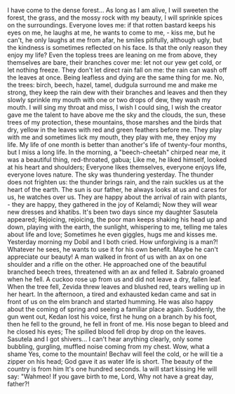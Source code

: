 I have come to the dense forest... 
As long as I am alive, I will sweeten the forest, the grass, and the mossy rock with my beauty, I will sprinkle spices on the surroundings. 
Everyone loves me: if that rotten bastard keeps his eyes on me, he laughs at me, he wants to come to me, - kiss me, but he can't, he only laughs at me from afar, he smiles pitifully, although ugly, but the kindness is sometimes reflected on his face.
Is that the only reason they enjoy my life? 
Even the topless trees are leaning on me from above, they themselves are bare, their branches cover me: let not our yew get cold, or let nothing freeze. 
They don't let direct rain fall on me: the rain can wash off the leaves at once. 
Being leafless and dying are the same thing for me. 
No, the trees: birch, beech, hazel, tamel, dudgula surround me and make me strong, they keep the rain dew with their branches and leaves and then they slowly sprinkle my mouth with one or two drops of dew, they wash my mouth. 
I will sing my throat and miss, I wish I could sing, I wish the creator gave me the talent to have above me the sky and the clouds, the sun, these trees of my protection, these mountains, those marshes and the birds that dry, yellow in the leaves with red and green feathers before me. They play with me and sometimes lick my mouth, they play with me, they enjoy my life. 
My life of one month is better than another's life of twenty-four months, but I miss a long life. 
In the morning, a "beech-cheetah" chirped near me, it was a beautiful thing, red-throated, gabua; Like me, he liked himself, looked at his heart and shoulders; Everyone likes themselves, everyone enjoys life, everyone loves nature.
The sky was thundering yesterday. 
The thunder does not frighten us: the thunder brings rain, and the rain suckles us at the heart of the earth. 
The sun is our father, he always looks at us and cares for us, he watches over us. 
They are happy about the arrival of rain with plants, - they are happy, they gathered in the joy of Kelamdi; Now they will wear new dresses and khatibs. 
It's been two days since my daughter Sasutela appeared; Rejoicing, rejoicing, the poor man keeps shaking his head up and down, playing with the earth, the sunlight, whispering to me, telling me tales about life and love; Sometimes he even giggles, hugs me and kisses me. 
Yesterday morning my Dobil and I both cried.
How unforgiving is a man?! 
Whatever he sees, he wants to use it for his own benefit. 
Maybe he can't appreciate our beauty! 
A man walked in front of us with an ax on one shoulder and a rifle on the other. 
He approached one of the beautiful branched beech trees, threatened with an ax and felled it. 
Sabralo groaned when he fell. 
A cuckoo rose up from us and did not leave a dry, fallen leaf. 
When the tree fell, Zevida threw leaves and blushed red, tears welling up in her heart.
In the afternoon, a tired and exhausted kedan came and sat in front of us on the elm branch and started humming. 
He was also happy about the coming of spring and seeing a familiar place again. 
Suddenly, the gun went out, Kedan lost his voice, first he hung on a branch by his foot, then he fell to the ground, he fell in front of me. 
His nose began to bleed and he closed his eyes; The spilled blood fell drop by drop on the leaves. 
Sasutela and I got shivers... 
I can't hear anything clearly, only some bubbling, gurgling, muffled noise coming from my chest.
Wow, what a shame Yes, come to the mountain!
Bechav will feel the cold, or he will tie a zipper on his head; 
God gave it as water life is short.
The beauty of the country is from him It's one hundred seconds.
Ia will start kissing He will say: "Wahmeo!
If you gave birth to me, Lord, Why not have a great day, father?!